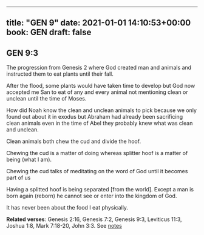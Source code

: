
---
title: "GEN 9"
date: 2021-01-01 14:10:53+00:00
book: GEN
draft: false
---

## GEN 9:3

The progression from Genesis 2 where God created man and animals and instructed them to eat plants until their fall.

After the flood, some plants would have taken time to develop but God now accepted me San to eat of any and every animal not mentioning clean or unclean until the time of Moses.

How did Noah know the clean and unclean animals to pick because we only found out about it in exodus but Abraham had already been sacrificing clean animals even in the time of Abel they probably knew what was clean and unclean.

Clean animals both chew the cud and divide the hoof. 

Chewing the cud is a matter of doing whereas splitter hoof is a matter of being (what I am).

Chewing the cud talks of meditating on the word of God until it becomes part of us

Having a splitted hoof is being separated [from the world]. Except a man is born again (reborn) he cannot see or enter into the kingdom of God.

It has never been about the food I eat physically.

**Related verses**: Genesis 2:16, Genesis 7:2, Genesis 9:3, Leviticus 11:3, Joshua 1:8, Mark 7:18-20, John 3:3. See [notes](https://my.bible.com/notes/3597490230838157927)

